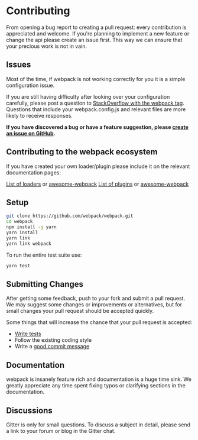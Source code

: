 # Contributing

From opening a bug report to creating a pull request: every contribution is
appreciated and welcome. If you're planning to implement a new feature or change
the api please create an issue first. This way we can ensure that your precious
work is not in vain.

## Issues

Most of the time, if webpack is not working correctly for you it is a simple configuration issue.

If you are still having difficulty after looking over your configuration carefully, please post
a question to [StackOverflow with the webpack tag](http://stackoverflow.com/tags/webpack). Questions
that include your webpack.config.js and relevant files are more likely to receive responses.

**If you have discovered a bug or have a feature suggestion, please [create an issue on GitHub](https://github.com/webpack/webpack/issues/new).**

## Contributing to the webpack ecosystem

If you have created your own loader/plugin please include it on the relevant
documentation pages:

[List of loaders](https://webpack.js.org/loaders/) or [awesome-webpack](https://github.com/webpack-contrib/awesome-webpack#loaders)
[List of plugins](https://webpack.js.org/plugins) or [awesome-webpack](https://github.com/webpack-contrib/awesome-webpack#webpack-plugins)

## Setup

```bash
git clone https://github.com/webpack/webpack.git
cd webpack
npm install -g yarn
yarn install
yarn link
yarn link webpack
```

To run the entire test suite use:

```bash
yarn test
```

## Submitting Changes

After getting some feedback, push to your fork and submit a pull request. We
may suggest some changes or improvements or alternatives, but for small changes
your pull request should be accepted quickly.

Some things that will increase the chance that your pull request is accepted:

* [Write tests](./test/README.md)
* Follow the existing coding style
* Write a [good commit message](http://tbaggery.com/2008/04/19/a-note-about-git-commit-messages.html)

## Documentation

webpack is insanely feature rich and documentation is a huge time sink. We
greatly appreciate any time spent fixing typos or clarifying sections in the
documentation.

## Discussions

Gitter is only for small questions. To discuss a subject in detail, please send a link to your forum or blog in the Gitter chat.

